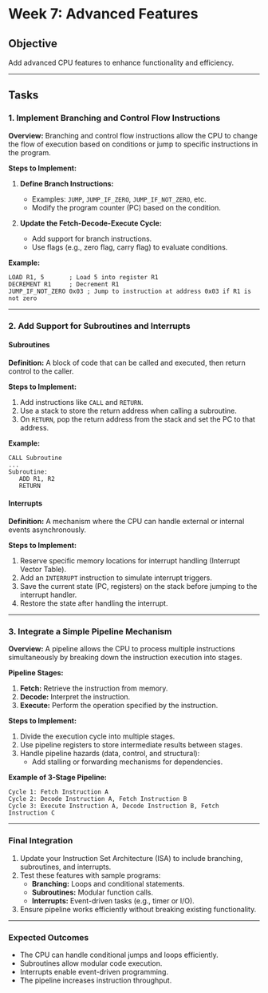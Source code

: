 # Week 7: Advanced Features

## Objective
Add advanced CPU features to enhance functionality and efficiency.

---

## Tasks

### 1. Implement Branching and Control Flow Instructions

**Overview:**
Branching and control flow instructions allow the CPU to change the flow of execution based on conditions or jump to specific instructions in the program.

**Steps to Implement:**
1. **Define Branch Instructions:**
   - Examples: `JUMP`, `JUMP_IF_ZERO`, `JUMP_IF_NOT_ZERO`, etc.
   - Modify the program counter (PC) based on the condition.

2. **Update the Fetch-Decode-Execute Cycle:**
   - Add support for branch instructions.
   - Use flags (e.g., zero flag, carry flag) to evaluate conditions.

**Example:**
```assembly
LOAD R1, 5       ; Load 5 into register R1
DECREMENT R1     ; Decrement R1
JUMP_IF_NOT_ZERO 0x03 ; Jump to instruction at address 0x03 if R1 is not zero
```

---

### 2. Add Support for Subroutines and Interrupts

#### Subroutines
**Definition:** A block of code that can be called and executed, then return control to the caller.

**Steps to Implement:**
1. Add instructions like `CALL` and `RETURN`.
2. Use a stack to store the return address when calling a subroutine.
3. On `RETURN`, pop the return address from the stack and set the PC to that address.

**Example:**
```assembly
CALL Subroutine
...
Subroutine:
   ADD R1, R2
   RETURN
```

#### Interrupts
**Definition:** A mechanism where the CPU can handle external or internal events asynchronously.

**Steps to Implement:**
1. Reserve specific memory locations for interrupt handling (Interrupt Vector Table).
2. Add an `INTERRUPT` instruction to simulate interrupt triggers.
3. Save the current state (PC, registers) on the stack before jumping to the interrupt handler.
4. Restore the state after handling the interrupt.

---

### 3. Integrate a Simple Pipeline Mechanism

**Overview:**
A pipeline allows the CPU to process multiple instructions simultaneously by breaking down the instruction execution into stages.

**Pipeline Stages:**
1. **Fetch:** Retrieve the instruction from memory.
2. **Decode:** Interpret the instruction.
3. **Execute:** Perform the operation specified by the instruction.

**Steps to Implement:**
1. Divide the execution cycle into multiple stages.
2. Use pipeline registers to store intermediate results between stages.
3. Handle pipeline hazards (data, control, and structural):
   - Add stalling or forwarding mechanisms for dependencies.

**Example of 3-Stage Pipeline:**
```plaintext
Cycle 1: Fetch Instruction A
Cycle 2: Decode Instruction A, Fetch Instruction B
Cycle 3: Execute Instruction A, Decode Instruction B, Fetch Instruction C
```

---

### Final Integration
1. Update your Instruction Set Architecture (ISA) to include branching, subroutines, and interrupts.
2. Test these features with sample programs:
   - **Branching:** Loops and conditional statements.
   - **Subroutines:** Modular function calls.
   - **Interrupts:** Event-driven tasks (e.g., timer or I/O).
3. Ensure pipeline works efficiently without breaking existing functionality.

---

### Expected Outcomes
- The CPU can handle conditional jumps and loops efficiently.
- Subroutines allow modular code execution.
- Interrupts enable event-driven programming.
- The pipeline increases instruction throughput.
